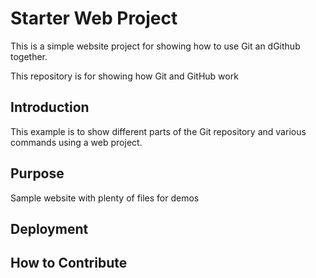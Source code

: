 # Starter Web Project

This is a simple website project for showing how to use Git an dGithub together.

This repository is for showing how Git and GitHub work
## Introduction

This example is to show different parts of the Git repository and various commands using a web project.

## Purpose

Sample website with plenty of files for demos

## Deployment

## How to Contribute